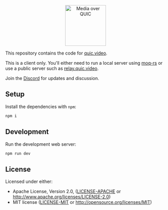 <p align="center">
	<img height="128px" src="https://github.com/kixelated/quic.video/blob/main/public/home/logo.svg" alt="Media over QUIC">
</p>

This repository contains the code for [quic.video](https://quic.video).

This is a client only.
You'll either need to run a local server using [moq-rs](https://github.com/kixelated/moq-rs) or use a public server such as [relay.quic.video](https://quic.video/relay).

Join the [Discord](https://discord.gg/FCYF3p99mr) for updates and discussion.

## Setup

Install the dependencies with `npm`:

```bash
npm i
```

## Development

Run the development web server:

```bash
npm run dev
```

## License

Licensed under either:

-   Apache License, Version 2.0, ([LICENSE-APACHE](LICENSE-APACHE) or http://www.apache.org/licenses/LICENSE-2.0)
-   MIT license ([LICENSE-MIT](LICENSE-MIT) or http://opensource.org/licenses/MIT)
